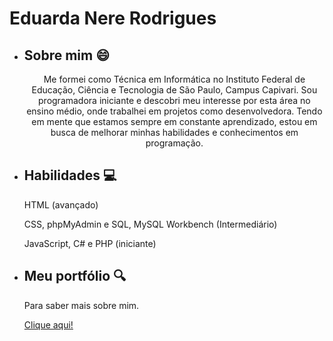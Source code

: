 <!DOCTYPE html>
<html>
<head>
  <meta charset="UTF-8">
</head>
<body>
  <h1>Eduarda Nere Rodrigues</h1>
  <ul>
    <li>
      <h2>Sobre mim 😄</h2>
      <p style="text-align: center;">Me formei como Técnica em Informática no Instituto Federal de Educação, Ciência e Tecnologia de São Paulo, Campus Capivari. Sou programadora iniciante e descobri meu interesse por esta área no ensino médio, onde trabalhei em projetos como desenvolvedora. Tendo em mente que estamos sempre em constante aprendizado, estou em busca de melhorar minhas habilidades e conhecimentos em programação.</p>
    </li>
    <li>
      <h2>Habilidades 💻</h2>
      <p>HTML (avançado)</p>
      <p>CSS, phpMyAdmin e SQL, MySQL Workbench (Intermediário)</p>
      <p>JavaScript, C# e PHP (iniciante)</p>
    </li>
    <li>
      <h2>Meu portfólio 🔍</h2>
      <p>Para saber mais sobre mim.</p><a href="https://eduarda-nere.github.io/portfolio/" target="_blank">Clique aqui!</a>
    </li>
  </ul>
</body>
</html>
